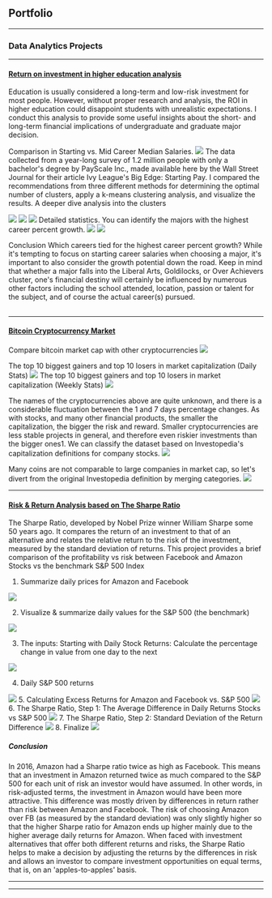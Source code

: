 ## Portfolio

---

### Data Analytics Projects

---
#### [Return on investment in higher education analysis](https://github.com/thaoduyentran/ROIeducation/)
Education is usually considered a long-term and low-risk investment for most people. However, without proper research and analysis, the ROI in higher education could disappoint students with unrealistic expectations. I conduct this analysis to provide some useful insights about the short- and long-term financial implications of undergraduate and graduate major decision.<br>

Comparison in Starting vs. Mid Career Median Salaries.
<img src="images/ed1.png?raw=true"/>
The data collected from a year-long survey of 1.2 million people with only a bachelor's degree by PayScale Inc., made available here by the Wall Street Journal for their article Ivy League's Big Edge: Starting Pay. I compared the recommendations from three different methods for determining the optimal number of clusters, apply a k-means clustering analysis, and visualize the results. 
A deeper dive analysis into the clusters 

<img src="images/ed2.png?raw=true"/>

<img src="images/ed3.png?raw=true"/>

<img src="images/ed4.png?raw=true"/>
Detailed statistics. You can identify the majors with the highest career percent growth.
<img src="images/ed5.png?raw=true"/>
<img src="images/ed6.png?raw=true"/>

Conclusion
Which careers tied for the highest career percent growth? While it's tempting to focus on starting career salaries when choosing a major, it's important to also consider the growth potential down the road. Keep in mind that whether a major falls into the Liberal Arts, Goldilocks, or Over Achievers cluster, one's financial destiny will certainly be influenced by numerous other factors including the school attended, location, passion or talent for the subject, and of course the actual career(s) pursued.
## 
---
#### [Bitcoin Cryptocurrency Market](https://github.com/thaoduyentran/bitcoinmarketcap/)
Compare bitcoin market cap with other cryptocurrencies
<img src="images/bc11.png?raw=true"/>

The top 10 biggest gainers and top 10 losers in market capitalization (Daily Stats)
<img src="images/bc2.png?raw=true"/>
The top 10 biggest gainers and top 10 losers in market capitalization (Weekly Stats)
<img src="images/bc3.png?raw=true"/>

The names of the cryptocurrencies above are quite unknown, and there is a considerable fluctuation between the 1 and 7 days percentage changes. As with stocks, and many other financial products, the smaller the capitalization, the bigger the risk and reward. Smaller cryptocurrencies are less stable projects in general, and therefore even riskier investments than the bigger ones1. We can classify the dataset based on Investopedia's capitalization definitions for company stocks.
<img src="images/bc5.png?raw=true"/>

Many coins are not comparable to large companies in market cap, so let's divert from the original Investopedia definition by merging categories.
<img src="images/bc4.png?raw=true"/>

---
#### [Risk & Return Analysis based on The Sharpe Ratio](https://github.com/thaoduyentran/riskreturn/)
The Sharpe Ratio, developed by Nobel Prize winner William Sharpe some 50 years ago. It compares the return of an investment to that of an alternative and relates the relative return to the risk of the investment, measured by the standard deviation of returns. This project provides a brief comparison of the profitability vs risk between Facebook and Amazon Stocks vs the benchmark S&P 500 Index 
1. Summarize daily prices for Amazon and Facebook
<img src="images/1.png?raw=true"/>

2. Visualize & summarize daily values for the S&P 500 (the benchmark)
<img src="images/2.png?raw=true"/>

3. The inputs: Starting with Daily Stock Returns: Calculate the percentage change in value from one day to the next
<img src="images/3.png?raw=true"/>

4. Daily S&P 500 returns
<img src="images/4.png?raw=true"/>
5. Calculating Excess Returns for Amazon and Facebook vs. S&P 500
<img src="images/5.png?raw=true"/>
6. The Sharpe Ratio, Step 1: The Average Difference in Daily Returns Stocks vs S&P 500
<img src="images/6.png?raw=true"/>
7. The Sharpe Ratio, Step 2: Standard Deviation of the Return Difference
<img src="images/7.png?raw=true"/>
8. Finalize 
<img src="images/8.png?raw=true"/>

##### Conclusion
In 2016, Amazon had a Sharpe ratio twice as high as Facebook. This means that an investment in Amazon returned twice as much compared to the S&P 500 for each unit of risk an investor would have assumed. In other words, in risk-adjusted terms, the investment in Amazon would have been more attractive.
This difference was mostly driven by differences in return rather than risk between Amazon and Facebook. The risk of choosing Amazon over FB (as measured by the standard deviation) was only slightly higher so that the higher Sharpe ratio for Amazon ends up higher mainly due to the higher average daily returns for Amazon.
When faced with investment alternatives that offer both different returns and risks, the Sharpe Ratio helps to make a decision by adjusting the returns by the differences in risk and allows an investor to compare investment opportunities on equal terms, that is, on an 'apples-to-apples' basis.

---




---







